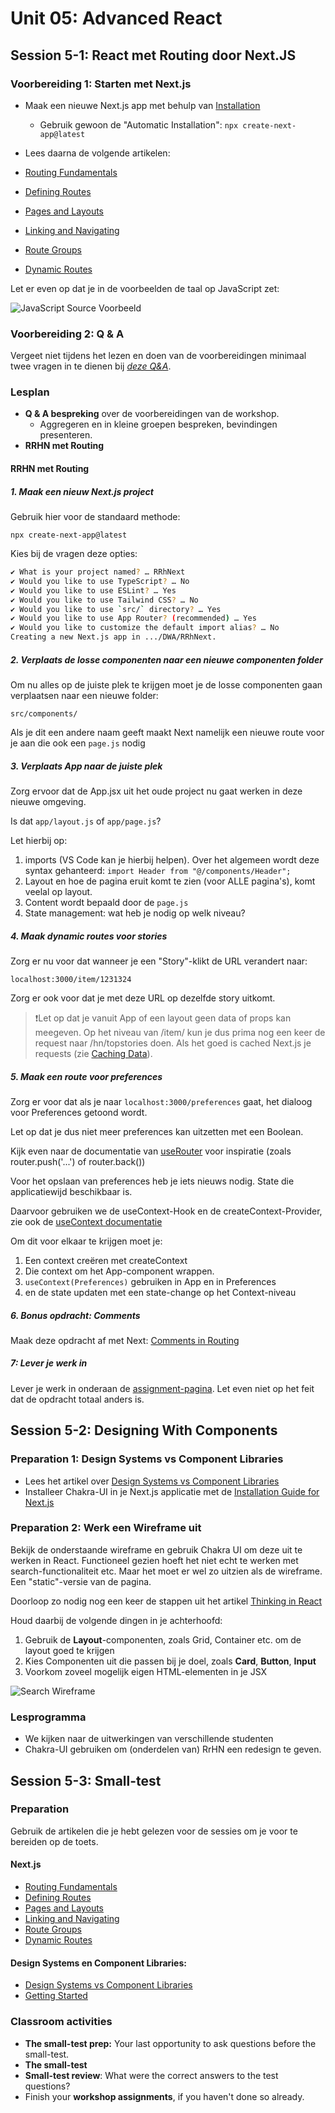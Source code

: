 # Unit 05: Advanced React

## Session 5-1: React met Routing door Next.JS

### Voorbereiding 1: Starten met Next.js

- Maak een nieuwe Next.js app met behulp van [Installation](https://nextjs.org/docs/getting-started/installation)
  - Gebruik gewoon de "Automatic Installation": `npx create-next-app@latest`
- Lees daarna de volgende artikelen:

- [Routing Fundamentals](https://nextjs.org/docs/app/building-your-application/routing)
- [Defining Routes](https://nextjs.org/docs/app/building-your-application/routing/defining-routes)
- [Pages and Layouts](https://nextjs.org/docs/app/building-your-application/routing/pages-and-layouts)
- [Linking and Navigating](https://nextjs.org/docs/app/building-your-application/routing/linking-and-navigating)
- [Route Groups](https://nextjs.org/docs/app/building-your-application/routing/route-groups)
- [Dynamic Routes](https://nextjs.org/docs/app/building-your-application/routing/dynamic-routes)

Let er even op dat je in de voorbeelden de taal op JavaScript zet:

![JavaScript Source Voorbeeld](./example_sourcecode.png)

### Voorbereiding 2: Q & A

Vergeet niet tijdens het lezen en doen van de voorbereidingen minimaal twee vragen in te dienen bij [_deze Q&A_](https://dwa-courses.firebaseapp.com/qna_cwd_5.1.html).

### Lesplan

- **Q & A bespreking** over de voorbereidingen van de workshop.
  - Aggregeren en in kleine groepen bespreken, bevindingen presenteren.
- **RRHN met Routing**

#### RRHN met Routing

##### 1. Maak een nieuw Next.js project

Gebruik hier voor de standaard methode:

`npx create-next-app@latest`

Kies bij de vragen deze opties:

```bash
✔ What is your project named? … RRhNext
✔ Would you like to use TypeScript? … No
✔ Would you like to use ESLint? … Yes
✔ Would you like to use Tailwind CSS? … No
✔ Would you like to use `src/` directory? … Yes
✔ Would you like to use App Router? (recommended) … Yes
✔ Would you like to customize the default import alias? … No
Creating a new Next.js app in .../DWA/RRhNext.
```

##### 2. Verplaats de losse componenten naar een nieuwe componenten folder

Om nu alles op de juiste plek te krijgen moet je de losse componenten gaan verplaatsen naar een nieuwe folder:

`src/components/`

Als je dit een andere naam geeft maakt Next namelijk een nieuwe route voor je aan die ook een `page.js` nodig

##### 3. Verplaats App naar de juiste plek

Zorg ervoor dat de App.jsx uit het oude project nu gaat werken in deze nieuwe omgeving.

Is dat `app/layout.js` of `app/page.js`?

Let hierbij op:

1. imports (VS Code kan je hierbij helpen). Over het algemeen wordt deze syntax gehanteerd: `import Header from "@/components/Header";`
2. Layout en hoe de pagina eruit komt te zien (voor ALLE pagina's), komt veelal op layout.
3. Content wordt bepaald door de `page.js`
4. State management: wat heb je nodig op welk niveau?

##### 4. Maak dynamic routes voor stories

Zorg er nu voor dat wanneer je een "Story"-klikt de URL verandert naar:

`localhost:3000/item/1231324`

Zorg er ook voor dat je met deze URL op dezelfde story uitkomt. 

>❗Let op dat je vanuit App of een layout geen data of props kan meegeven.
> Op het niveau van /item/ kun je dus prima nog een keer de request naar /hn/topstories doen.
> Als het goed is cached Next.js je requests (zie [Caching Data](https://nextjs.org/docs/app/building-your-application/data-fetching/fetching-caching-and-revalidating#caching-data)).

##### 5. Maak een route voor preferences

Zorg er voor dat als je naar `localhost:3000/preferences` gaat,
het dialoog voor Preferences getoond wordt.

Let op dat je dus niet meer preferences kan uitzetten met een Boolean.

Kijk even naar de documentatie van [useRouter](https://nextjs.org/docs/app/api-reference/functions/use-router) voor inspiratie (zoals router.push('...') of router.back())

Voor het opslaan van preferences heb je iets nieuws nodig. State die applicatiewijd beschikbaar is.

Daarvoor gebruiken we de useContext-Hook en de createContext-Provider, zie ook de [useContext documentatie](https://react.dev/reference/react/useContext#updating-data-passed-via-context)

Om dit voor elkaar te krijgen moet je:

1. Een context creëren met createContext
2. Die context om het App-component wrappen.
3. `useContext(Preferences)` gebruiken in App en in Preferences
4. en de state updaten met een state-change op het Context-niveau

##### 6. Bonus opdracht: Comments

Maak deze opdracht af met Next: [Comments in Routing](https://dwa-courses.firebaseapp.com/assignment_cwd_5.2.html#h_BerTsEAzgS)

##### 7: Lever je werk in

Lever je werk in onderaan de [assignment-pagina](https://dwa-courses.firebaseapp.com/assignment_cwd_5.2.html#h_BerTsEAzgS). Let even niet op het feit dat de opdracht totaal anders is.

## Session 5-2: Designing With Components

### Preparation 1: Design Systems vs Component Libraries

- Lees het artikel over [Design Systems vs Component Libraries](https://www.uxpin.com/studio/blog/design-systems-vs-pattern-libraries-vs-style-guides-whats-difference/)
- Installeer Chakra-UI in je Next.js applicatie met de [Installation Guide for Next.js](https://chakra-ui.com/getting-started/nextjs-guide)

### Preparation 2: Werk een Wireframe uit

Bekijk de onderstaande wireframe en gebruik Chakra UI om deze uit te werken in React. Functioneel gezien hoeft het niet echt te werken met search-functionaliteit etc. Maar het moet er wel zo uitzien als de wireframe. Een "static"-versie van de pagina.

Doorloop zo nodig nog een keer de stappen uit het artikel [Thinking in React](https://react.dev/learn/thinking-in-react)

Houd daarbij de volgende dingen in je achterhoofd:

1. Gebruik de **Layout**-componenten, zoals Grid, Container etc. om de layout goed te krijgen
2. Kies Componenten uit die passen bij je doel, zoals **Card**, **Button**, **Input**
3. Voorkom zoveel mogelijk eigen HTML-elementen in je JSX

![Search Wireframe](./Search.jpg)

### Lesprogramma

- We kijken naar de uitwerkingen van verschillende studenten
- Chakra-UI gebruiken om (onderdelen van) RrHN een redesign te geven.

## Session 5-3: Small-test

### Preparation

Gebruik de artikelen die je hebt gelezen voor de sessies om je voor te bereiden op de toets.

#### Next.js

- [Routing Fundamentals](https://nextjs.org/docs/app/building-your-application/routing)
- [Defining Routes](https://nextjs.org/docs/app/building-your-application/routing/defining-routes)
- [Pages and Layouts](https://nextjs.org/docs/app/building-your-application/routing/pages-and-layouts)
- [Linking and Navigating](https://nextjs.org/docs/app/building-your-application/routing/linking-and-navigating)
- [Route Groups](https://nextjs.org/docs/app/building-your-application/routing/route-groups)
- [Dynamic Routes](https://nextjs.org/docs/app/building-your-application/routing/dynamic-routes)

#### Design Systems en Component Libraries:

- [Design Systems vs Component Libraries](https://www.uxpin.com/studio/blog/design-systems-vs-pattern-libraries-vs-style-guides-whats-difference/)
- [Getting Started](https://chakra-ui.com/getting-started/nextjs-guide)

### Classroom activities

- **The small-test prep:** Your last opportunity to ask questions before the small-test.
- **The small-test**
- **Small-test review**: What were the correct answers to the test questions?
- Finish your **workshop assignments**, if you haven't done so already.
